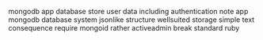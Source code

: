 mongodb app database store user data including authentication note app mongodb database system jsonlike structure wellsuited storage simple text consequence require mongoid rather activeadmin break standard ruby